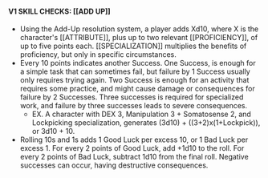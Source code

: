 #### V1 SKILL CHECKS: [[ADD UP]]
- Using the Add-Up resolution system, a player adds Xd10, where X is the character's [[ATTRIBUTE]], plus up to two relevant [[PROFICIENCY]], of up to five points each. [[SPECIALIZATION]] multiplies the benefits of proficiency, but only in specific circumstances.
- Every 10 points indicates another Success. One Success, is enough for a simple task that can sometimes fail, but failure by 1 Success usually only requires trying again. Two Success is enough for an activity that requires some practice, and might cause damage or consequences for failure by 2 Successes. Three successes is required for specialized work, and failure by three successes leads to severe consequences.
	- EX. A character with DEX 3, Manipulation 3 + Somatosense 2, and Lockpicking specialization, generates (3d10) + ((3+2)x(1+Lockpick)), or 3d10 + 10.
- Rolling 10s and 1s adds 1 Good Luck per excess 10, or 1 Bad Luck per excess 1. For every 2 points of Good Luck, add +1d10 to the roll. For every 2 points of Bad Luck, subtract 1d10 from the final roll. Negative successes can occur, having destructive consequences.